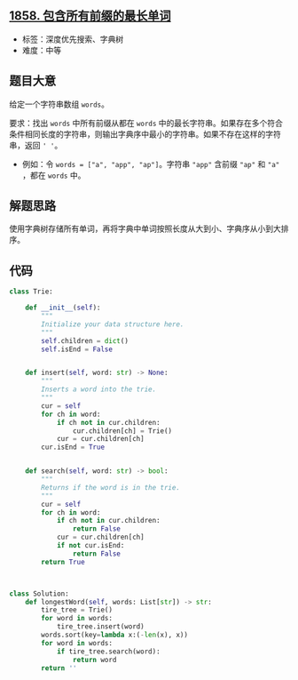 ## [1858. 包含所有前缀的最长单词](https://leetcode-cn.com/problems/longest-word-with-all-prefixes/)

- 标签：深度优先搜索、字典树
- 难度：中等

## 题目大意

给定一个字符串数组 `words`。

要求：找出 `words` 中所有前缀从都在 `words` 中的最长字符串。如果存在多个符合条件相同长度的字符串，则输出字典序中最小的字符串。如果不存在这样的字符串，返回 `' '`。

- 例如：令 `words = ["a", "app", "ap"]`。字符串 `"app"` 含前缀 `"ap"` 和 `"a"` ，都在 `words` 中。

## 解题思路

使用字典树存储所有单词，再将字典中单词按照长度从大到小、字典序从小到大排序。

## 代码

```Python
class Trie:

    def __init__(self):
        """
        Initialize your data structure here.
        """
        self.children = dict()
        self.isEnd = False


    def insert(self, word: str) -> None:
        """
        Inserts a word into the trie.
        """
        cur = self
        for ch in word:
            if ch not in cur.children:
                cur.children[ch] = Trie()
            cur = cur.children[ch]
        cur.isEnd = True


    def search(self, word: str) -> bool:
        """
        Returns if the word is in the trie.
        """
        cur = self
        for ch in word:
            if ch not in cur.children:
                return False
            cur = cur.children[ch]
            if not cur.isEnd:
                return False
        return True



class Solution:
    def longestWord(self, words: List[str]) -> str:
        tire_tree = Trie()
        for word in words:
            tire_tree.insert(word)
        words.sort(key=lambda x:(-len(x), x))
        for word in words:
            if tire_tree.search(word):
                return word
        return ''
```

